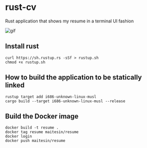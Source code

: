 # rust-cv
Rust application that shows my resume in a terminal UI fashion

![gif](https://raw.githubusercontent.com/maitesin/rust-cv/master/cv.gif)

## Install rust

```
curl https://sh.rustup.rs -sSf > rustup.sh
chmod +x rustup.sh
```

## How to build the application to be statically linked

```
rustup target add i686-unknown-linux-musl
cargo build --target i686-unknown-linux-musl --release
```

## Build the Docker image

```
docker build -t resume .
docker tag resume maitesin/resume
docker login
docker push maitesin/resume
```
